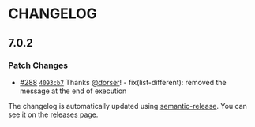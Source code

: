 # CHANGELOG

## 7.0.2

### Patch Changes

- [#288](https://github.com/prettier/prettier-eslint-cli/pull/288) [`4093cb7`](https://github.com/prettier/prettier-eslint-cli/commit/4093cb7830d49fd8cda23fe33008694dc61074a6) Thanks [@dorser](https://github.com/dorser)! - fix(list-different): removed the message at the end of execution

The changelog is automatically updated using [semantic-release](https://github.com/semantic-release/semantic-release).
You can see it on the [releases page](https://github.com/prettier/prettier-eslint-cli/releases).
